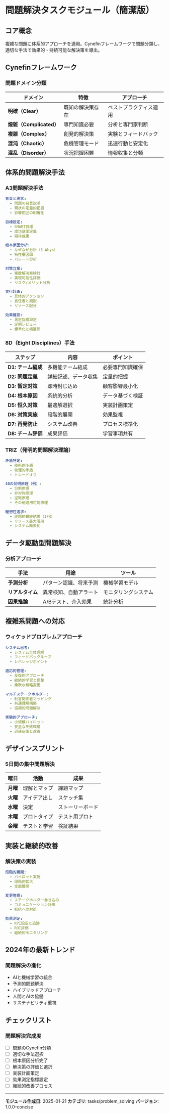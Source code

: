 # 問題解決タスクモジュール（簡潔版）

## コア概念
複雑な問題に体系的アプローチを適用。Cynefinフレームワークで問題分類し、適切な手法で効果的・持続可能な解決策を導出。

## Cynefinフレームワーク

### 問題ドメイン分類
| ドメイン | 特徴 | アプローチ |
|----------|------|------------|
| **明確（Clear）** | 既知の解決策存在 | ベストプラクティス適用 |
| **煌雑（Complicated）** | 専門知識必要 | 分析と専門家判断 |
| **複雑（Complex）** | 創発的解決策 | 実験とフィードバック |
| **混沌（Chaotic）** | 危機管理モード | 迅速行動と安定化 |
| **混乱（Disorder）** | 状況把握困難 | 情報収集と分類 |

## 体系的問題解決手法

### A3問題解決手法
```yaml
背景と現状:
  - 問題の背景説明
  - 現状の定量的把握
  - 影響範囲の明確化

目標設定:
  - SMART目標
  - 成功基準定義
  - 期待成果

根本原因分析:
  - なぜなぜ分析（5 Whys）
  - 特性要因図
  - パレート分析

対策立案:
  - 複数解決案検討
  - 実現可能性評価
  - リスク/メリット分析

実行計画:
  - 具体的アクション
  - 責任者と期限
  - リソース配分

効果確認:
  - 測定指標設定
  - 定期レビュー
  - 標準化と横展開
```

### 8D（Eight Disciplines）手法
| ステップ | 内容 | ポイント |
|----------|------|----------|
| **D1: チーム編成** | 多機能チーム結成 | 必要専門知識確保 |
| **D2: 問題定義** | 詳細記述、データ収集 | 定量的把握 |
| **D3: 暂定対策** | 即時封じ込め | 顧客影響最小化 |
| **D4: 根本原因** | 系統的分析 | データ基づく検証 |
| **D5: 恒久対策** | 最適解選択 | 実装計画策定 |
| **D6: 対策実施** | 段階的展開 | 効果監視 |
| **D7: 再発防止** | システム改善 | プロセス標準化 |
| **D8: チーム評価** | 成果評価 | 学習事項共有 |

### TRIZ（発明的問題解決理論）
```yaml
矛盾特定:
  - 技術的矛盾
  - 物理的矛盾
  - トレードオフ

40の発明原理（例）:
  - 分割原理
  - 非対称原理
  - 逆転原理
  - その他適用可能原理

理想性追求:
  - 理想的最終結果（IFR）
  - リソース最大活用
  - システム簡素化
```

## データ駆動型問題解決

### 分析アプローチ
| 手法 | 用途 | ツール |
|------|------|------|
| **予測分析** | パターン認識、将来予測 | 機械学習モデル |
| **リアルタイム** | 異常検知、自動アラート | モニタリングシステム |
| **因果推論** | A/Bテスト、介入効果 | 統計分析 |

## 複雑系問題への対応

### ウィケッドプロブレムアプローチ
```yaml
システム思考:
  - システム全体理解
  - フィードバックループ
  - レバレッジポイント

適応的管理:
  - 反復的アプローチ
  - 継続的学習と調整
  - 柔軟な戦略変更

マルチステークホルダー:
  - 利害関係者マッピング
  - 共通理解構築
  - 協調的問題解決

実験的アプローチ:
  - 小規模パイロット
  - 安全な失敗環境
  - 迅速反復と改善
```

## デザインスプリント

### 5日間の集中問題解決
| 曜日 | 活動 | 成果 |
|------|------|------|
| **月曜** | 理解とマップ | 課題マップ |
| **火曜** | アイデア出し | スケッチ集 |
| **水曜** | 決定 | ストーリーボード |
| **木曜** | プロトタイプ | テスト用プロト |
| **金曜** | テストと学習 | 検証結果 |

## 実装と継続的改善

### 解決策の実装
```yaml
段階的展開:
  - パイロット実施
  - 段階的拡大
  - 全面展開

変更管理:
  - ステークホルダー巻き込み
  - コミュニケーション計画
  - 抵抗への対処

効果測定:
  - KPI設定と追跡
  - ROI評価
  - 継続的モニタリング
```

## 2024年の最新トレンド

### 問題解決の進化
- AIと機械学習の統合
- 予測的問題解決
- ハイブリッドアプローチ
- 人間とAIの協働
- サステナビリティ重視

## チェックリスト

### 問題解決完成度
- [ ] 問題のCynefin分類
- [ ] 適切な手法選択
- [ ] 根本原因分析完了
- [ ] 解決策の評価と選択
- [ ] 実装計画策定
- [ ] 効果測定指標設定
- [ ] 継続的改善プロセス

---
**モジュール作成日**: 2025-01-21
**カテゴリ**: tasks/problem_solving
**バージョン**: 1.0.0-concise
